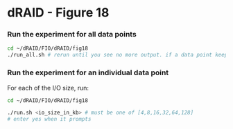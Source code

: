 # dRAID - Figure 18

### Run the experiment for all data points
```Bash
cd ~/dRAID/FIO/dRAID/fig18
./run_all.sh # rerun until you see no more output. if a data point keeps failing to generate, consider using run.sh to generate it.
```

### Run the experiment for an individual data point

For each of the I/O size, run:
```Bash
cd ~/dRAID/FIO/dRAID/fig18

./run.sh <io_size_in_kb> # must be one of [4,8,16,32,64,128]
# enter yes when it prompts
```